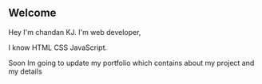 ## Welcome ##

Hey I'm chandan KJ. I'm web developer,

I know 
HTML 
CSS
JavaScript.

Soon Im going to update my portfolio which contains about my project and my details

